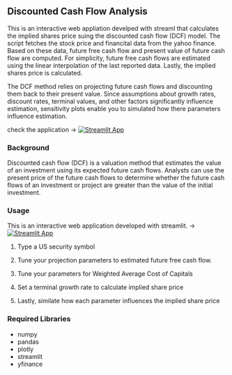 ## Discounted Cash Flow Analysis

This is an interactive web appliation develped with streaml that calculates the implied shares price suing the discounted cash flow (DCF) model. The script fetches the stock price and financital data from the yahoo finance. Based on these data, future free cash flow and present value of future cash flow are computed. For simplicity, future free cash flows are estimated using the linear interpolation of the last reported data. Lastly, the implied shares price is calculated.

The DCF method relies on projecting future cash flows and discounting them back to their present value. Since assumptions about growth rates, discount rates, terminal values, and other factors significantly influence estimation, sensitivity plots enable you to simulated how there parameters influence estimation.

check the application -> [![Streamlit App](https://static.streamlit.io/badges/streamlit_badge_black_white.svg)](https://finance-analysis-j22zwkeeepzxpym9ej9smg.streamlit.app/)


### Background

Discounted cash flow (DCF) is a valuation method that estimates the value of an investment using its expected future cash flows. Analysts can use the present price of the future cash flows to determine whether the future cash flows of an investment or project are greater than the value of the initial investment.

### Usage

This is an interactive web application developed with streamlit. -> [![Streamlit App](https://static.streamlit.io/badges/streamlit_badge_black_white.svg)](https://discounted-cash-flow-model-e7vmmuqpvmh8rbzerp9hbe.streamlit.app/.streamlit.app/)

1. Type a US security symbol

2. Tune your projection parameters to estimated future free cash flow.

3. Tune your parameters for Weighted Average Cost of Capitals

4. Set a terminal growth rate to calculate implied share price

5. Lastly, similate how each parameter influences the implied share price

### Required Libraries

* numpy
* pandas
* plotly
* streamlit
* yfinance
